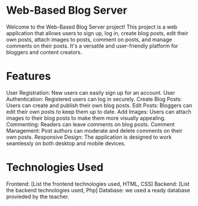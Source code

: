 # Web-Based Blog Server
Welcome to the Web-Based Blog Server project! This project is a web application that allows users to sign up, log in, create blog posts, edit their own posts, attach images to posts, comment on posts, and manage comments on their posts. It's a versatile and user-friendly platform for bloggers and content creators.

# Features
User Registration: New users can easily sign up for an account.
User Authentication: Registered users can log in securely.
Create Blog Posts: Users can create and publish their own blog posts.
Edit Posts: Bloggers can edit their own posts to keep them up to date.
Add Images: Users can attach images to their blog posts to make them more visually appealing.
Commenting: Readers can leave comments on blog posts. 
Comment Management: Post authors can moderate and delete comments on their own posts.
Responsive Design: The application is designed to work seamlessly on both desktop and mobile devices.

# Technologies Used
Frontend: [List the frontend technologies used, HTML, CSS]
Backend: [List the backend technologies used, Php]
Database: we used a ready database provieded by the teacher.
